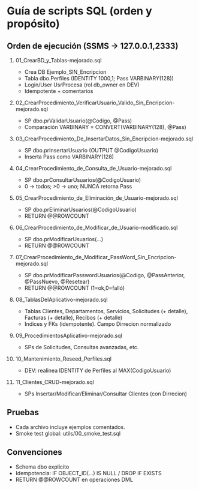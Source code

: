 # Guía de scripts SQL (orden y propósito)

## Orden de ejecución (SSMS → 127.0.0.1,2333)
01) 01_CrearBD_y_Tablas-mejorado.sql
    - Crea DB Ejemplo_SIN_Encripcion
    - Tabla dbo.Perfiles (IDENTITY 1000,1; Pass VARBINARY(128))
    - Login/User UsrProcesa (rol db_owner en DEV)
    - Idempotente + comentarios

02) 02_CrearProcedimiento_VerificarUsuario_Valido_Sin_Encripcion-mejorado.sql
    - SP dbo.prValidarUsuario(@Codigo, @Pass)
    - Comparación VARBINARY = CONVERT(VARBINARY(128), @Pass)

03) 03_CrearProcedimiento_De_InsertarDatos_Sin_Encripcion-mejorado.sql
    - SP dbo.prInsertarUsuario (OUTPUT @CodigoUsuario)
    - Inserta Pass como VARBINARY(128)

04) 04_CrearProcedimiento_de_Consulta_de_Usuario-mejorado.sql
    - SP dbo.prConsultarUsuarios(@CodigoUsuario)
    - 0 → todos; >0 → uno; NUNCA retorna Pass

05) 05_CrearProcedimiento_de_Eliminación_de_Usuario-mejorado.sql
    - SP dbo.prEliminarUsuarios(@CodigoUsuario)
    - RETURN @@ROWCOUNT

06) 06_CrearProcedimiento_de_Modificar_de_Usuario-modificado.sql
    - SP dbo.prModificarUsuarios(...)
    - RETURN @@ROWCOUNT

07) 07_CrearProcedimiento_de_Modificar_PassWord_Sin_Encripcion-mejorado.sql
    - SP dbo.prModificarPasswordUsuarios(@Codigo, @PassAnterior, @PassNuevo, @Resetear)
    - RETURN @@ROWCOUNT (1=ok,0=falló)

08) 08_TablasDelAplicativo-mejorado.sql
    - Tablas Clientes, Departamentos, Servicios, Solicitudes (+ detalle), Facturas (+ detalle), Recibos (+ detalle)
    - Indices y FKs (idempotente). Campo Dirrecion normalizado

09) 09_ProcedimientosAplicativo-mejorado.sql
    - SPs de Solicitudes, Consultas avanzadas, etc.

10) 10_Mantenimiento_Reseed_Perfiles.sql
    - DEV: realinea IDENTITY de Perfiles al MAX(CodigoUsuario)

11) 11_Clientes_CRUD-mejorado.sql
    - SPs Insertar/Modificar/Eliminar/Consultar Clientes (con Dirrecion)

## Pruebas
- Cada archivo incluye ejemplos comentados.
- Smoke test global: utils/00_smoke_test.sql

## Convenciones
- Schema dbo explícito
- Idempotencia: IF OBJECT_ID(...) IS NULL / DROP IF EXISTS
- RETURN @@ROWCOUNT en operaciones DML